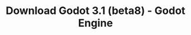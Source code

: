 ---
# Generated by /tools/generators/src/download_archive_generator !!! do not edit by hand !!!
title: 'Download Godot 3.1 (beta8) - Godot Engine'
type: 'download/archive'
name: '3.1'
flavor: 'beta8'
release_date: '2019-02-26T03:00:00-00:00'
release_notes: 'article/dev-snapshot-godot-3-1-beta-8/'
primaryPlatforms:
  - 'android.apk'
  - 'macos.universal'
  - 'windows.64'
  - 'linux_server.headless.64'
  - 'web'
  - 'templates'
links:
  android.apk:
    name: 'android.apk'
    title: 'Android'
    caption: 'Universal APK (ARM64 + ARMv7 + x86_64 + x86)'
    tags:
      - 'APK download'
      - 'ARM64/v7'
      - 'x86 (64 & 32 bit)'
    hosts:
      github_builds:
        regular: 'https://github.com/godotengine/godot-builds/releases/download/3.1-beta8/Godot_v3.1-beta8_android_editor.apk'
        mono: '#'
      github:
        regular: 'https://github.com/godotengine/godot/releases/download/3.1-beta8/Godot_v3.1-beta8_android_editor.apk'
        mono: '#'
  macos.universal:
    name: 'macos.universal'
    title: 'macOS'
    caption: 'Universal (x86_64 + Apple Silicon)'
    tags:
      - 'Intel/Apple Silicon'
      - '64 bit'
    hosts:
      github_builds:
        regular: 'https://github.com/godotengine/godot-builds/releases/download/3.1-beta8/Godot_v3.1-beta8_osx.universal.zip'
        mono: 'https://github.com/godotengine/godot-builds/releases/download/3.1-beta8/Godot_v3.1-beta8_mono_osx.universal.zip'
      github:
        regular: 'https://github.com/godotengine/godot/releases/download/3.1-beta8/Godot_v3.1-beta8_osx.universal.zip'
        mono: 'https://github.com/godotengine/godot/releases/download/3.1-beta8/Godot_v3.1-beta8_mono_osx.universal.zip'
  windows.64:
    name: 'windows.64'
    title: 'Windows'
    caption: 'Standard (x86_64)'
    tags:
      - '64 bit'
    hosts:
      github_builds:
        regular: 'https://github.com/godotengine/godot-builds/releases/download/3.1-beta8/Godot_v3.1-beta8_win64.exe.zip'
        mono: 'https://github.com/godotengine/godot-builds/releases/download/3.1-beta8/Godot_v3.1-beta8_mono_win64.zip'
      github:
        regular: 'https://github.com/godotengine/godot/releases/download/3.1-beta8/Godot_v3.1-beta8_win64.exe.zip'
        mono: 'https://github.com/godotengine/godot/releases/download/3.1-beta8/Godot_v3.1-beta8_mono_win64.zip'
  linux_server.headless.64:
    name: 'linux_server.headless.64'
    title: 'Linux Server'
    caption: 'Headless (x86_64)'
    tags:
      - '64 bit'
      - 'Headless'
    hosts:
      github_builds:
        regular: 'https://github.com/godotengine/godot-builds/releases/download/3.1-beta8/Godot_v3.1-beta8_linux_headless.64.zip'
        mono: 'https://github.com/godotengine/godot-builds/releases/download/3.1-beta8/Godot_v3.1-beta8_mono_linux_headless_64.zip'
      github:
        regular: 'https://github.com/godotengine/godot/releases/download/3.1-beta8/Godot_v3.1-beta8_linux_headless.64.zip'
        mono: 'https://github.com/godotengine/godot/releases/download/3.1-beta8/Godot_v3.1-beta8_mono_linux_headless_64.zip'
  web:
    name: 'web'
    title: 'Web editor'
    caption: ''
    tags:
      - 'Self-hosted'
      - 'Cross-platform'
    hosts:
      github_builds:
        regular: 'https://github.com/godotengine/godot-builds/releases/download/3.1-beta8/Godot_v3.1-beta8_web_editor.zip'
        mono: '#'
      github:
        regular: 'https://github.com/godotengine/godot/releases/download/3.1-beta8/Godot_v3.1-beta8_web_editor.zip'
        mono: '#'
  linux.64:
    name: 'linux.64'
    title: 'Linux'
    caption: 'Standard (x86_64)'
    tags:
      - '64 bit'
    hosts:
      github_builds:
        regular: 'https://github.com/godotengine/godot-builds/releases/download/3.1-beta8/Godot_v3.1-beta8_x11.64.zip'
        mono: 'https://github.com/godotengine/godot-builds/releases/download/3.1-beta8/Godot_v3.1-beta8_mono_x11_64.zip'
      github:
        regular: 'https://github.com/godotengine/godot/releases/download/3.1-beta8/Godot_v3.1-beta8_x11.64.zip'
        mono: 'https://github.com/godotengine/godot/releases/download/3.1-beta8/Godot_v3.1-beta8_mono_x11_64.zip'
  linux.32:
    name: 'linux.32'
    title: 'Linux'
    caption: 'Standard (x86)'
    tags:
      - '32 bit'
    hosts:
      github_builds:
        regular: 'https://github.com/godotengine/godot-builds/releases/download/3.1-beta8/Godot_v3.1-beta8_x11.32.zip'
        mono: 'https://github.com/godotengine/godot-builds/releases/download/3.1-beta8/Godot_v3.1-beta8_mono_x11_32.zip'
      github:
        regular: 'https://github.com/godotengine/godot/releases/download/3.1-beta8/Godot_v3.1-beta8_x11.32.zip'
        mono: 'https://github.com/godotengine/godot/releases/download/3.1-beta8/Godot_v3.1-beta8_mono_x11_32.zip'
  windows.32:
    name: 'windows.32'
    title: 'Windows'
    caption: 'Standard (x86)'
    tags:
      - '32 bit'
    hosts:
      github_builds:
        regular: 'https://github.com/godotengine/godot-builds/releases/download/3.1-beta8/Godot_v3.1-beta8_win32.exe.zip'
        mono: 'https://github.com/godotengine/godot-builds/releases/download/3.1-beta8/Godot_v3.1-beta8_mono_win32.zip'
      github:
        regular: 'https://github.com/godotengine/godot/releases/download/3.1-beta8/Godot_v3.1-beta8_win32.exe.zip'
        mono: 'https://github.com/godotengine/godot/releases/download/3.1-beta8/Godot_v3.1-beta8_mono_win32.zip'
  linux_server.64:
    name: 'linux_server.64'
    title: 'Linux Server'
    caption: 'Standard (x86_64)'
    tags:
      - '64 bit'
    hosts:
      github_builds:
        regular: 'https://github.com/godotengine/godot-builds/releases/download/3.1-beta8/Godot_v3.1-beta8_linux_server.64.zip'
        mono: 'https://github.com/godotengine/godot-builds/releases/download/3.1-beta8/Godot_v3.1-beta8_mono_linux_server_64.zip'
      github:
        regular: 'https://github.com/godotengine/godot/releases/download/3.1-beta8/Godot_v3.1-beta8_linux_server.64.zip'
        mono: 'https://github.com/godotengine/godot/releases/download/3.1-beta8/Godot_v3.1-beta8_mono_linux_server_64.zip'
  aar_library:
    name: 'aar_library'
    title: 'AAR library'
    caption: ''
    tags:
      - 'Android plugins'
      - 'Java'
      - 'Kotlin'
    hosts:
      github_builds:
        regular: 'https://github.com/godotengine/godot-builds/releases/download/3.1-beta8/godot-lib.3.1.beta8.release.aar'
        mono: 'https://github.com/godotengine/godot-builds/releases/download/3.1-beta8/godot-lib.3.1.beta8.mono.release.aar'
      github:
        regular: 'https://github.com/godotengine/godot/releases/download/3.1-beta8/godot-lib.3.1.beta8.release.aar'
        mono: 'https://github.com/godotengine/godot/releases/download/3.1-beta8/godot-lib.3.1.beta8.mono.release.aar'
  templates:
    name: 'templates'
    title: 'Export templates'
    caption: ''
    tags:
      - 'Used to export your games to all supported platforms'
    hosts:
      github_builds:
        regular: 'https://github.com/godotengine/godot-builds/releases/download/3.1-beta8/Godot_v3.1-beta8_export_templates.tpz'
        mono: 'https://github.com/godotengine/godot-builds/releases/download/3.1-beta8/Godot_v3.1-beta8_mono_export_templates.tpz'
      github:
        regular: 'https://github.com/godotengine/godot/releases/download/3.1-beta8/Godot_v3.1-beta8_export_templates.tpz'
        mono: 'https://github.com/godotengine/godot/releases/download/3.1-beta8/Godot_v3.1-beta8_mono_export_templates.tpz'
---
